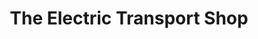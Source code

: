 ---
title: "The Electric Transport Shop"
url: /bristol/the-electric-transport-shop/
shop: bicycle
---